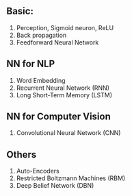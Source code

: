 
## Basic:
1. Perception, Sigmoid neuron, ReLU
2. Back propagation
3. Feedforward Neural Network

## NN for NLP
1. Word Embedding
2. Recurrent Neural Network (RNN)
3. Long Short-Term Memory (LSTM)

## NN for Computer Vision
1. Convolutional Neural Network (CNN)

## Others
1. Auto-Encoders
2. Restricted Boltzmann Machines (RBM)
3. Deep Belief Network (DBN)

